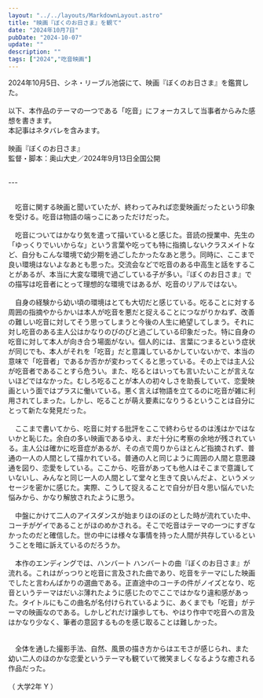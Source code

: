 ```yaml
---
layout: "../../layouts/MarkdownLayout.astro"
title: "映画『ぼくのお日さま』を観て"
date: "2024年10月7日"
pubDate: "2024-10-07"
update: ""
description: ""
tags: ["2024","吃音映画"]
---
```


2024年10月5日、シネ・リーブル池袋にて、映画『ぼくのお日さま』を鑑賞した。
<br>
<br>
以下、本作品のテーマの一つである「吃音」にフォーカスして当事者からみた感想を書きます。
<br>
本記事はネタバレを含みます。
<br>
<br>
映画『ぼくのお日さま』
<br>
監督・脚本：奥山大史／2024年9月13日全国公開
<br>
<br>
<p>---</p>
<br>
&emsp;吃音に関する映画と聞いていたが、終わってみれば恋愛映画だったという印象を受ける。吃音は物語の端っこにあっただけだった。
<br>
<br>
&emsp;吃音についてはかなり気を遣って描いていると感じた。音読の授業中、先生の「ゆっくりでいいからな」という言葉や吃っても特に指摘しないクラスメイトなど、自分もこんな環境で幼少期を過ごしたかったなあと思う。同時に、ここまで良い環境はないよなあとも思った。交流会などで吃音のある中高生と話をすることがあるが、本当に大変な環境で過ごしている子が多い。『ぼくのお日さま』での描写は吃音者にとって理想的な環境ではあるが、吃音のリアルではない。
<br>
<br>
&emsp;自身の経験から幼い頃の環境はとても大切だと感じている。吃ることに対する周囲の指摘やからかいは本人が吃音を悪だと捉えることにつながりかねず、改善の難しい吃音に対してそう思ってしまうと今後の人生に絶望してしまう。それに対し吃音のある主人公はかなりのびのびと過ごしている印象だった。特に自身の吃音に対して本人が向き合う場面がない。個人的には、言葉につまるという症状が同じでも、本人がそれを「吃音」だと意識しているかしていないかで、本当の意味で「吃音者」であるか否かが変わってくると思っている。その上では主人公が吃音者であることすら危うい。また、吃るとはいっても言いたいことが言えないほどではなかった。むしろ吃ることが本人の初々しさを助長していて、恋愛映画という面ではプラスに働いている。悪く言えば物語を立てるのに吃音が雑に利用されてしまった。しかし、吃ることが萌え要素になりうるということは自分にとって新たな発見だった。
<br>
<br>
&emsp;ここまで書いてから、吃音に対する批評をここで終わらせるのは浅はかではないかと恥じた。余白の多い映画であるゆえ、まだ十分に考察の余地が残されている。主人公は確かに吃音症があるが、その点で周りからほとんど指摘されず、普通の一人の人間として描かれている。普通の人と同じように周囲の人間と意思疎通を図り、恋愛をしている。ここから、吃音があっても他人はそこまで意識していないし、みんなと同じ一人の人間として堂々と生きて良いんだよ、というメッセージを密かに感じた。実際、こうして捉えることで自分が日々思い悩んでいた悩みから、かなり解放されたように思う。
<br>
<br>
&emsp;中盤にかけて二人のアイスダンスが始まりほのぼのとした時が流れていた中、コーチがゲイであることがほのめかされる。そこで吃音はテーマの一つにすぎなかったのだと確信した。世の中には様々な事情を持った人間が共存しているということを暗に訴えているのだろうか。
<br>
<br>
&emsp;本作のエンディングでは、ハンバート ハンバートの曲『ぼくのお日さま』が流れる。これはがっつりと吃音に言及された曲であり、吃音をテーマにした映画でしたと言わんばかりの選曲である。正直途中のコーチの件がノイズとなり、吃音というテーマはだいぶ薄れたように感じたのでここではかなり違和感があった。タイトルにもこの曲名が名付けられているように、あくまでも「吃音」がテーマの映画なのである。しかしどれだけ譲歩しても、やはり作中で吃音への言及はかなり少なく、筆者の意図するものを感じ取ることは難しかった。
<br>
<br>
<br>
&emsp;全体を通した撮影手法、自然、風景の描き方からはエモさが感じられ、また幼い二人のほのかな恋愛というテーマも観ていて微笑ましくなるような癒される作品だった。
<br>
<br>
（&nbsp;大学2年&nbsp;Y&nbsp;）